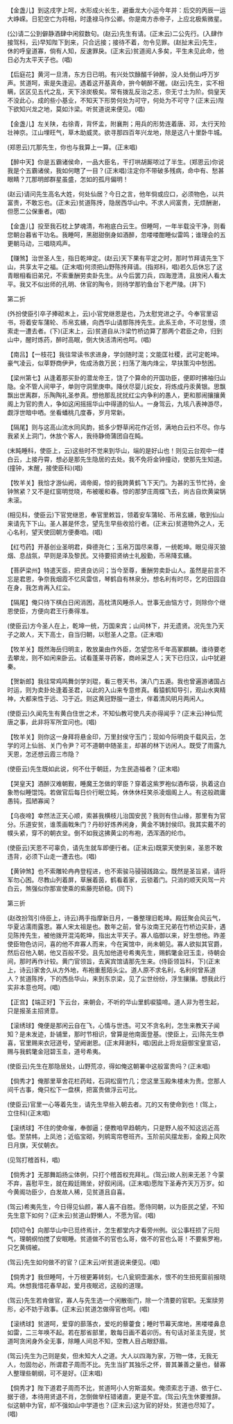 <!-- { "loadSidebar": true } -->
【金盏儿】到这戌字上呵，水形成火长生，避垂龙大小运今年并：后交的丙辰一运大峥嵘。日犯空亡为将相，时逢禄马作公卿。你是南方赤帝子，上应北极紫微星。

(公)请二公到僻静酒肆中闲叙数句。(赵云)先生有请。(正末云)二公先行。(入肆作接驾科，云)早知陛下到来，只合远接；接待不着，勿令见罪。(赵扯末云)先生，休的呼皇道寡，倘有人知，反速罪戾。(正末云)贫道阅人多矣，平生未见此命，他日必为太平天子也。(唱)

【后庭花】黄河一旦清，东方日已明。有兴处饮醁醑千钟醉，没人处倒山呼万岁声。贫道呵，索是失逢迎。遇着这开基真命，拚今朝醉不醒。(赵云)先生，实不相瞒，区区见五代之乱，天下涂炭极矣。常有拨乱反治之志，奈无寸土为阶。倘皇天不没此心，成的些小基业，不知天下形势何处为可守，何处为不可守？(正末云)陛下欲知兴龙之地，莫如汴梁。听贫道说来便见。(唱)

【金盏儿】左关陕，右徐青，背怀孟，附襄荆；用兵的形势连着唐、邓，太行天险壮神京。江山埋旺气，草木助威灵。欲寻那四百年兴龙地，除是这八十里卧牛城。

(郑恩云)兀那先生，你也与我算上一算。(正末唱)

【醉中天】你是五霸诸侯命，一品大臣名，干打哄胡厮哝过了半生。(郑恩云)你说我是个五霸诸侯，我如何瞎了一目？(正末唱)注定你不带破多残病，命中有、愁甚眼睛？兀那明郎群星虽盛，怎如的孤月偏明！

(赵云)请问先生高名大姓，何处仙居？今日之言，他年倘或应口，必须物色，以共富贵，不敢忘也。(正末云)贫道陈抟，隐居西华山中。不求人间富贵，无烦酬谢，但愿二公保重者。(唱)

【金盏儿】投至我石枕上梦魂清，布袍底白云生。但睡呵，一年半载没干净，则看您朝台暮省干功名。我睡呵，黑甜甜倒身如酒醉，忽喽喽酣睡似雷鸣；谁理会的五更朝马动，三唱晓鸡声。

【赚煞】治世圣人生，指日乾坤定。(赵云)天下果有平定之时，那时节拜请先生下山，共享太平之福。(正末唱)何须把山野陈抟拜请。(指郑科，唱)若久后休忘了这青眼相看旧弟兄，不索重酬劳卖卦先生。从今后罢刀兵，四海澄清，且放闲人看太平。我又不似出师的孔明、休官的陶令，则待学那钓鱼台下老严陵。(并下)

第二折

(外扮使臣引卒子捧砌末上，云)小官党继恩是也，乃太慰党进之子。今奉官里诏书，将着安车蒲轮、币帛玄纁，向西华山请那陈抟先生。此系王命，不可怠慢，须索走一遭去者。(下)(正末上，云)贫道自从汴梁竹桥边算了那两个君臣之命，归到山中，醒时炼药，醉时高眠，倒大快活清闲也呵。(唱)

【南吕】【一枝花】我往常读书求进身，学剑随时混；文能匡社稷，武可定乾坤。豪气凌云，似莘野商伊尹，佐成汤救万民；扫荡了海内烽尘，早扶策沟中愁困。

【梁州第七】从逢着那买卦的潜龙帝王，饶了个算命的开国功臣，便即时拂袖归山隐。全不管人间甲子，单则守洞里庚申。降伏尽婴儿姹女，将炼成丹汞黄银。思飘飘出世离群，乐陶陶礼圣参真。想他那乱扰扰红尘内争利的愚人，更和那闹攘攘黄阁上为官的贵人，争如这闲摇摇华山中得道的仙人。一身驾云，九垓八表神游尽，觑浮世暗中哂。坐看蟠桃几度春，岁月常新。

【隔尾】则与这高山流水同风韵，抵多少野草闲花作近邻，满地白云扫不尽。你与我紧关上洞门，休放个客人，我待静倚蒲团自在盹。

(末盹睡科，使臣上，云)这些时不觉来到华山，端的是好山也！则见云台观中一缕白云，上接丹霄，想必是那先生隐居的去处。我不免将金钟撞动，使那先生知道。(撞钟，末醒，接使臣科)(唱)

【牧羊关】我恰才游仙阙，谒帝阍，惊的我跨黄鹤飞下天门。为甚的玉节忙持，金钟煞紧？又不是红窗明觉晓，布被暖和春。惊的那梦庄周蝶飞去，尚古自炊黄粱锅未滚。

(相见科，使臣云)下官党继恩，奉官里敕旨，领着安车蒲轮、币帛玄纁，敬到仙山来请先下下山。圣人甚是怀念，望先生早些收拾行者。(正末云)贫道物外之人，无心名利，望天使回朝方便奏咱。(唱)

【红芍药】开基创业圣明君，舜德尧仁；玉帛万国尽来尊，一统乾坤。眼见得灭狼烟、息战氛，早则是泽及黎民。又待要招贤纳士礼殷勤，币帛降玄纁。

【菩萨梁州】特遣天臣，把贤良访问；当今至尊，重酬劳卖卦山人。虽然是前言不忘是君恩，争奈我烟霞不忆风雷信，琴鹤自有林泉分。想名利有时尽，乞的田园自在身，我怎肯再入红尘。

【隔尾】俺只待下棋白日闲消困，高枕清风睡杀人。世事无由恼方寸，则除你个继恩使臣，方便向君王行奏得准。

(使臣云)方今圣人在上，乾坤一统，万国来宾；山间林下，并无遗贤。况先生乃天子之故人，天下高士，自当归朝，以慰圣人之意。(正末唱)

【牧羊关】既然海岳归明主，敢放巢由作外臣，怎望您吊千年高冢麒麟。谁待要老去攀龙，则不如闲来卧云。试看蓬莱寻药客，商岭采芝人；天下已归汉，山中犹避秦。

【贺新郎】我往常鸡鸣舞剑学刘琨，看三卷天书，演八门五遁。我也曾遍游诸国占时运，则为卖卦处逢着圣君，以此的入山来专意修真。看猿鹤知导引，观山水爽精神，大都来性于远、习于近。则这黄冠野服一道士，伴着清风明月两闲人。

(使臣云)久闻先生有黄白住世之术，不知仙教可使凡夫亦得闻乎？(正末云)神仙荒唐之事，此非将军所宜问也。(唱)

【牧羊关】则你这一身拜将悬金印，万里封侯守玉门；现如今际明良千载风云，怎学的河上仙翁、关门令尹？可不道朝中随圣主，却甚的林下访闲人。既受了雨露九天恩，怎还想云霞三市隐？

(使臣云)先生既如此说，何不仕于朝廷，为生民造福者？(正末唱)

【哭皇天】酒醉汉难朝觐，睡魔王怎做的宰臣？穿着这紫罗袍似酒布袋，执着这白象笏似睡馄饨。若做官后每日价行眠立盹，休休休枉笑杀凌烟阁上人。有这般疏庸愚钝，孤陋寡闻？

【乌夜啼】幸然法正天心顺，索甚我横枝儿治国安民？我则有住山缘，那里有为官分。乐道安贫，谁羡画戟朱门？丹砂好炼养闲身，黄金不铸封侯印。我其实戴不的幞头紧，穿不的朝衣坌。倒不如我这拂黄尘的布袍，洒浑酒的纶巾。

(使臣云)天恩不可辜负，请先生就车即便行者。(正末云)既蒙天使到来，圣恩不敢违背，必须下山走一遭去也。(唱)

【黄钟煞】也不索雕轮冉冉登程进，也不索骏马骎骎践路尘。既然是圣旨紧，请将军勿心困。尽教山列着屏，草展着茵，鹤看着家，云锁着门。只消的顺天风驾一片白云，煞强似你那宣使乘的紫藤兜轿稳。(同下)

第三折

(赵改扮驾引侍臣上，诗云)两手指摩新日月，一番整理旧乾坤。殿廷聚会风云气，华夏沾濡雨露恩。寡人宋太祖是也。数年之前，曾与汝南王兄弟在竹桥边买卦，遇见陈抟先生，被他拨开混沌乾坤，指出太平天子。寡人临御以来，好生想他。昨差使臣物色访问，喜的他不弃寡人而来，今在寅馆中，尚未朝见。寡人欲拟其官爵，然后召他入朝，他又百般不受。且先加他道号希夷先生，赐鹤氅金冠玉圭，待朝会间，那时再作计较。黄门官领旨，去寅宾馆请那先生来。(侍臣领旨科，下)(正末上，诗云)家舍久从方外地，布袍重惹陌头尘。道人原不求名利，名利何曾系道人？贫道陈抟，下的西岳华山，来到东京梁，见了尘世纷纷，浮生攘攘。想我此行实非本意也呵。(唱)

【正宫】【端正好】下云台，来朝会，不听的华山里鹤唳猿啼。道人非为苍生起，只是报圣主招贤意。

【滚绣球】俺便是那闲云自在飞，心情与世违。可又不贪名利，怎生来教天子闻知？是未发迹，卦铺里，那时节相识，曾算是他南面登基。(使臣上，云)陈先生恭喜，官里赐来衣冠道号，望阙谢恩。(正末拜谢科，唱)因此上将龙庭御宝皇宣诏，赐与我鹤氅金冠碧玉圭，道号希夷。

(使臣云)先生在那隐居处，山野荒凉，得如俺这朝署中这般富贵吗？(正末唱)

【倘秀才】俺那里草舍花栏药畦，石洞松窗竹几；您这里玉殿朱楼未为贵。您那人间千古事，俺只松下一盘棋，把富贵做浮云可比。

(使臣云)官里一心等着先生，请先生早些入朝去者。兀的又有使命到也！(驾上，立住科)(正末唱)

【滚绣球】不住的使命催，奉御逼；便教咱早趋朝内，只是野人般不知这远近高低。至禁帏，上凤池；近临宝砌，列鹓鸾帘卷班齐。玉阶前风摆龙影，金殿上风吹日月旗，天仗朝衣。

(见驾打稽首科，唱)

【倘秀才】无那舞蹈扬尘体例，只打个稽首权充拜礼。(驾云)故人别来无恙？今蒙不弃，喜慰平生，就在殿廷赐坐，好叙闲阔。(正末唱)愿陛下圣寿齐天万万岁。如今黄阁功臣少，白发故人稀，见贫道且自喜。

(驾云)希夷先生，今日得见仙颜，寡人喜不自胜。愿侍同朝，以为臣民之望，不知先生意下如何？(正末云)贫道山野懒人，不愿为官。(唱)

【叨叨令】向那华山中已觅终焉计，怎生都堂内才看旁州例。议公事枉损了元阳气，理朝纲怕搅了安眠睡。贫道做不的官也么哥，做不的官也么哥！不要紫罗袍，只乞黄绸被。

(驾云)先生如何做不的官？(正末云)听贫道说来便见。(唱)

【倘秀才】我但睡呵，十万根更筹转刻，七八瓮铜壶漏水，恨不的生扭死窗前报晓鸡。休想我惜花春早起，爱月夜眠迟，这般的道理。

(驾云)先生若肯做官，寡人与先生选一个闲散衙门，除一个清要的官职。无案牍劳形，必不妨于政事。(正末云)贫道怎做得官也呵。(唱)

【滚绣球】贫道呵，爱穿的蔀落衣，爱吃的藜藿食；睡时节幕天席地，黑喽喽鼻息如雷，二三年唤不起。若在那省部里，敢每日画不着卯历。有句话对圣主先提，贫道呵贪闲身外全无事，除睡人间总不知，空教人目占眼舒眉。

(驾云)先生为己则是矣，但未知大人之道。大人以四海为家，万物一体，无我无人，勿固勿必，所谓君子周而不比。先生当扩其独乐之怀，普其兼善之量也，替寡人整理些朝纲，可不是好。(正末唱)

【倘秀才】陛下道君子周而不比，贫道呵小人穷斯滥矣。俺须索志于道、依于仁、据于德，本待用贤退不肖，怎倒做举枉错诸直，更是不宜。(驾云)先生休要推辞。似这朝中为官，却不强如山中学道也？(正末云)这为官的好处，贫道也尽知了。(唱)

